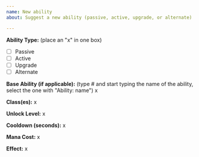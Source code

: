 ```yaml
---
name: New ability
about: Suggest a new ability (passive, active, upgrade, or alternate)

---
```


**Ability Type:**
(place an "x" in one box)
- [ ] Passive
- [ ] Active
- [ ] Upgrade
- [ ] Alternate

**Base Ability (if applicable):**
(type # and start typing the name of the ability, select the one with "Ability: name")
x

**Class(es):**
x

**Unlock Level:**
x

**Cooldown (seconds):**
x

**Mana Cost:**
x

**Effect:**
x

